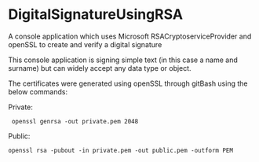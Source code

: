 # DigitalSignatureUsingRSA
A console application which uses Microsoft RSACryptoserviceProvider and openSSL to create and verify a digital signature

This console application is signing simple text (in this case a name and surname) but can widely accept any data type or object.

The certificates were generated using openSSL through gitBash using the below commands:

Private:

``` openssl genrsa -out private.pem 2048``` 

Public:

```openssl rsa -pubout -in private.pem -out public.pem -outform PEM```
